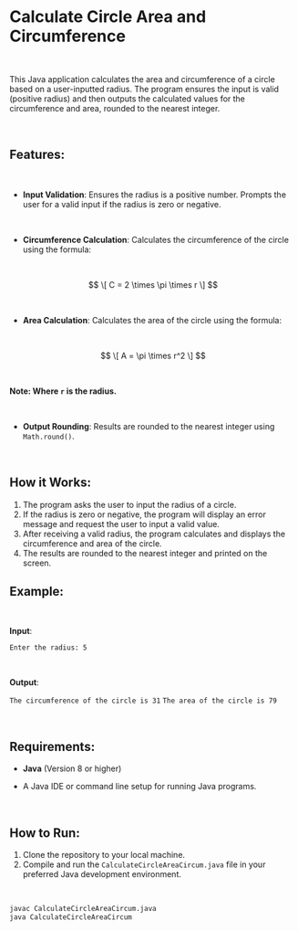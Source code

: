 # Calculate Circle Area and Circumference

<br>

This Java application calculates the area and circumference of a circle based on a user-inputted radius. The program ensures the input is valid (positive radius) and then outputs the calculated values for the circumference and area, rounded to the nearest integer.

<br>

## Features: 
<br>

- **Input Validation**: Ensures the radius is a positive number. Prompts the user for a valid input if the radius is zero or negative.
<br>

- **Circumference Calculation**: Calculates the circumference of the circle using the formula:
<br>

 
  $$
  \[
  C = 2 \times \pi \times r
  \]
  $$

  <br>

- **Area Calculation**: Calculates the area of the circle using the formula:

 <br>

  $$
  \[
   A = \pi \times r^2
  \]
  $$

  <br>

  **Note: Where `r` is the radius.**

  <br>
  
- **Output Rounding**: Results are rounded to the nearest integer using `Math.round()`.
<br>

## How it Works: 

1. The program asks the user to input the radius of a circle.
2. If the radius is zero or negative, the program will display an error message and request the user to input a valid value.
3. After receiving a valid radius, the program calculates and displays the circumference and area of the circle.
4. The results are rounded to the nearest integer and printed on the screen.

## Example: 

<br>

**Input**:  

`Enter the radius: 5`

<br>

**Output**:

`The circumference of the circle is 31`
`The area of the circle is 79`

<br>

## Requirements:

- **Java** (Version 8 or higher)

- A Java IDE or command line setup for running Java programs.

<br>

## How to Run:

1. Clone the repository to your local machine.
2. Compile and run the `CalculateCircleAreaCircum.java` file in your preferred Java development environment.

<br>

```bash
javac CalculateCircleAreaCircum.java
java CalculateCircleAreaCircum
